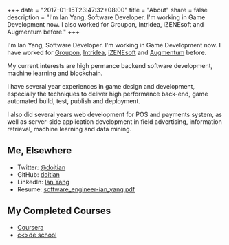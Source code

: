 +++
date = "2017-01-15T23:47:32+08:00"
title = "About"
share = false
description = "I'm Ian Yang, Software Developer. I'm working in Game Development now. I also worked for Groupon, Intridea, iZENEsoft and Augmentum before."
+++

I'm Ian Yang, Software Developer. I'm working in Game Development now. I have worked for [Groupon][2], [Intridea][3], [iZENEsoft][4] and [Augmentum][5] before.

My current interests are high permance backend software development, machine learning and blockchain. 

I have several year experiences in game design and development, especially the techniques to deliver high performance back-end, game automated build, test, publish and deployment.

I also did several years web development for POS and payments system, as well as server-side application development in field advertising, information retrieval, machine learning and data mining.

<!--more-->

## Me, Elsewhere

- Twitter: [@doitian][8]
- GitHub: [doitian][9]
- LinkedIn: [Ian Yang][7]
- Resume: [software\_engineer-ian\_yang.pdf][6]

## My Completed Courses

- [Coursera][11]
- [c\<\>de school][12]

[2]:	http://www.groupon.com/
[3]:	http://www.intridea.com
[4]:	http://www.izenesoft.com
[5]:	http://www.augmentum.com
[6]:	http://shared.iany.me/2017/11/29-eaa93d/lead_software_engineer-ian_yang.pdf
[7]:	http://www.linkedin.com/in/ianyang
[8]:	https://twitter.com/doitian
[9]:	https://github.com/doitian
[11]:	https://www.coursera.org/user/i/bbafd1ce323b828803f265dba73d9968
[12]:	http://www.codeschool.com/users/iany
